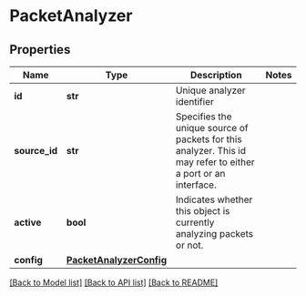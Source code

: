 # PacketAnalyzer

## Properties
Name | Type | Description | Notes
------------ | ------------- | ------------- | -------------
**id** | **str** | Unique analyzer identifier | 
**source_id** | **str** | Specifies the unique source of packets for this analyzer. This id may refer to either a port or an interface.  | 
**active** | **bool** | Indicates whether this object is currently analyzing packets or not.  | 
**config** | [**PacketAnalyzerConfig**](PacketAnalyzerConfig.md) |  | 

[[Back to Model list]](../README.md#documentation-for-models) [[Back to API list]](../README.md#documentation-for-api-endpoints) [[Back to README]](../README.md)


